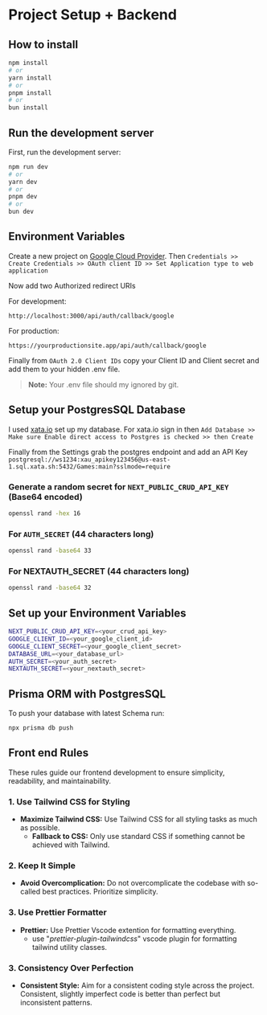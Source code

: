 # Project Setup + Backend

## How to install

```bash
npm install
# or
yarn install
# or
pnpm install
# or
bun install
```

## Run the development server

First, run the development server:

```bash
npm run dev
# or
yarn dev
# or
pnpm dev
# or
bun dev
```

## Environment Variables

Create a new project on [Google Cloud Provider](https://console.cloud.google.com/).
Then `Credentials >> Create Credentials >> OAuth client ID >> Set Application type to web application`

Now add two Authorized redirect URIs

For development:

```text
http://localhost:3000/api/auth/callback/google
```

For production:

```text
https://yourproductionsite.app/api/auth/callback/google
```

Finally from `OAuth 2.0 Client IDs` copy your Client ID and Client secret and add them to your hidden .env file.

> **Note:**
> Your .env file should my ignored by git.

## Setup your PostgresSQL Database

I used [xata.io](https://xata.io/) set up my database.
For xata.io sign in then `Add Database >> Make sure Enable direct access to Postgres is checked >> then Create`

Finally from the Settings grab the postgres endpoint and add an API Key `postgresql://ws1234:xau_apikey123456@us-east-1.sql.xata.sh:5432/Games:main?sslmode=require`

### Generate a random secret for `NEXT_PUBLIC_CRUD_API_KEY` (Base64 encoded)

```bash
openssl rand -hex 16
```

### For `AUTH_SECRET` (44 characters long)

```bash
openssl rand -base64 33
```

### For NEXTAUTH_SECRET (44 characters long)

```bash
openssl rand -base64 32
```

## Set up your Environment Variables

```bash
NEXT_PUBLIC_CRUD_API_KEY=<your_crud_api_key>
GOOGLE_CLIENT_ID=<your_google_client_id>
GOOGLE_CLIENT_SECRET=<your_google_client_secret>
DATABASE_URL=<your_database_url>
AUTH_SECRET=<your_auth_secret>
NEXTAUTH_SECRET=<your_nextauth_secret>
```

## Prisma ORM with PostgresSQL

To push your database with latest Schema run:

```bash
npx prisma db push
```

## Front end Rules

These rules guide our frontend development to ensure simplicity, readability, and maintainability.

### 1. **Use Tailwind CSS for Styling**

- **Maximize Tailwind CSS:** Use Tailwind CSS for all styling tasks as much as possible.
  - **Fallback to CSS:** Only use standard CSS if something cannot be achieved with Tailwind.

### 2. **Keep It Simple**

- **Avoid Overcomplication:** Do not overcomplicate the codebase with so-called best practices. Prioritize simplicity.

### 3. **Use Prettier Formatter**

- **Prettier:** Use Prettier Vscode extention for formatting everything.
  - use "_prettier-plugin-tailwindcss_" vscode plugin for formatting tailwind utility classes.

### 3. **Consistency Over Perfection**

- **Consistent Style:** Aim for a consistent coding style across the project. Consistent, slightly imperfect code is better than perfect but inconsistent patterns.
